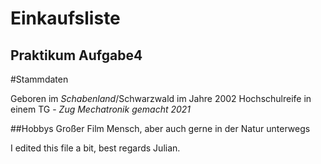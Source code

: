 # Einkaufsliste
Praktikum Aufgabe4
---
#Stammdaten

Geboren im *Schabenland*/Schwarzwald
im Jahre 2002
Hochschulreife in einem TG - _Zug Mechatronik gemacht 2021_

##Hobbys
Großer Film Mensch, aber auch gerne in der Natur unterwegs

I edited this file a bit, 
best regards Julian.
